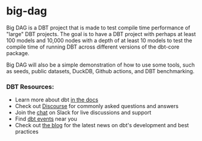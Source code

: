 # big-dag
Big DAG is a DBT project that is made to test compile time performance of "large" DBT projects. The goal is to have a DBT project with perhaps at least 100 models and 10,000 nodes with a depth of at least 10 models to test the compile time of running DBT across different versions of the dbt-core package.

Big DAG will also be a simple demonstration of how to use some tools, such as seeds, public datasets, DuckDB, Github actions, and DBT benchmarking.

### DBT Resources:
- Learn more about dbt [in the docs](https://docs.getdbt.com/docs/introduction)
- Check out [Discourse](https://discourse.getdbt.com/) for commonly asked questions and answers
- Join the [chat](https://community.getdbt.com/) on Slack for live discussions and support
- Find [dbt events](https://events.getdbt.com) near you
- Check out [the blog](https://blog.getdbt.com/) for the latest news on dbt's development and best practices
